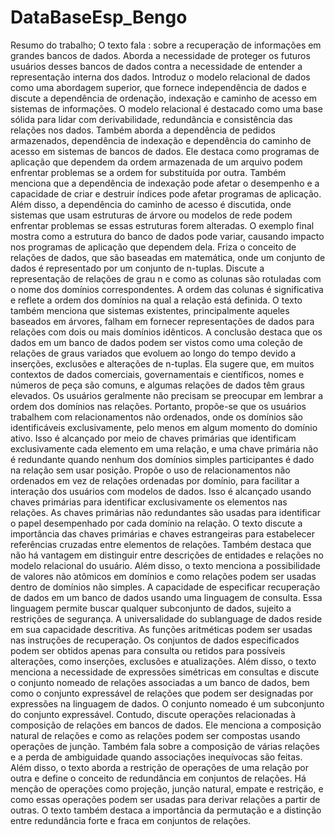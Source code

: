 # DataBaseEsp_Bengo
Resumo do trabalho;
O texto fala : sobre a recuperação de informações em grandes bancos de dados. Aborda a necessidade de proteger os futuros usuários desses bancos de dados contra a necessidade de entender a representação interna dos dados. Introduz o modelo relacional de dados como uma abordagem superior, que fornece independência de dados e discute a dependência de ordenação, indexação e caminho de acesso em sistemas de informações. O modelo relacional é destacado como uma base sólida para lidar com derivabilidade, redundância e consistência das relações nos dados.
 Também aborda a dependência de pedidos armazenados, dependência de indexação e dependência do caminho de acesso em sistemas de bancos de dados. Ele destaca como programas de aplicação que dependem da ordem armazenada de um arquivo podem enfrentar problemas se a ordem for substituída por outra. Também menciona que a dependência de indexação pode afetar o desempenho e a capacidade de criar e destruir índices pode afetar programas de aplicação. Além disso, a dependência do caminho de acesso é discutida, onde sistemas que usam estruturas de árvore ou modelos de rede podem enfrentar problemas se essas estruturas forem alteradas. O exemplo final mostra como a estrutura do banco de dados pode variar, causando impacto nos programas de aplicação que dependem dela.
 Friza o conceito de relações de dados, que são baseadas em matemática, onde um conjunto de dados é representado por um conjunto de n-tuplas. Discute a representação de relações de grau n e como as colunas são rotuladas com o nome dos domínios correspondentes. A ordem das colunas é significativa e reflete a ordem dos domínios na qual a relação está definida. O texto também menciona que sistemas existentes, principalmente aqueles baseados em árvores, falham em fornecer representações de dados para relações com dois ou mais domínios idênticos. A conclusão destaca que os dados em um banco de dados podem ser vistos como uma coleção de relações de graus variados que evoluem ao longo do tempo devido a inserções, exclusões e alterações de n-tuplas.
 Ela sugere que, em muitos contextos de dados comerciais, governamentais e científicos, nomes e números de peça são comuns, e algumas relações de dados têm graus elevados. Os usuários geralmente não precisam se preocupar em lembrar a ordem dos domínios nas relações. Portanto, propõe-se que os usuários trabalhem com relacionamentos não ordenados, onde os domínios são identificáveis exclusivamente, pelo menos em algum momento do domínio ativo. Isso é alcançado por meio de chaves primárias que identificam exclusivamente cada elemento em uma relação, e uma chave primária não é redundante quando nenhum dos domínios simples participantes é dado na relação sem usar posição.
 Propõe o uso de relacionamentos não ordenados em vez de relações ordenadas por domínio, para facilitar a interação dos usuários com modelos de dados. Isso é alcançado usando chaves primárias para identificar exclusivamente os elementos nas relações. As chaves primárias não redundantes são usadas para identificar o papel desempenhado por cada domínio na relação. O texto discute a importância das chaves primárias e chaves estrangeiras para estabelecer referências cruzadas entre elementos de relações. Também destaca que não há vantagem em distinguir entre descrições de entidades e relações no modelo relacional do usuário. Além disso, o texto menciona a possibilidade de valores não atômicos em domínios e como relações podem ser usadas dentro de domínios não simples.
A capacidade de especificar recuperação de dados em um banco de dados usando uma linguagem de consulta. Essa linguagem permite buscar qualquer subconjunto de dados, sujeito a restrições de segurança. A universalidade do sublanguage de dados reside em sua capacidade descritiva. As funções aritméticas podem ser usadas nas instruções de recuperação. Os conjuntos de dados especificados podem ser obtidos apenas para consulta ou retidos para possíveis alterações, como inserções, exclusões e atualizações. Além disso, o texto menciona a necessidade de expressões simétricas em consultas e discute o conjunto nomeado de relações associadas a um banco de dados, bem como o conjunto expressável de relações que podem ser designadas por expressões na linguagem de dados. O conjunto nomeado é um subconjunto do conjunto expressável.
Contudo, discute operações relacionadas à composição de relações em bancos de dados. Ele menciona a composição natural de relações e como as relações podem ser compostas usando operações de junção. Também fala sobre a composição de várias relações e a perda de ambiguidade quando associações inequívocas são feitas. Além disso, o texto aborda a restrição de operações de uma relação por outra e define o conceito de redundância em conjuntos de relações. Há menção de operações como projeção, junção natural, empate e restrição, e como essas operações podem ser usadas para derivar relações a partir de outras. O texto também destaca a importância da permutação e a distinção entre redundância forte e fraca em conjuntos de relações.

